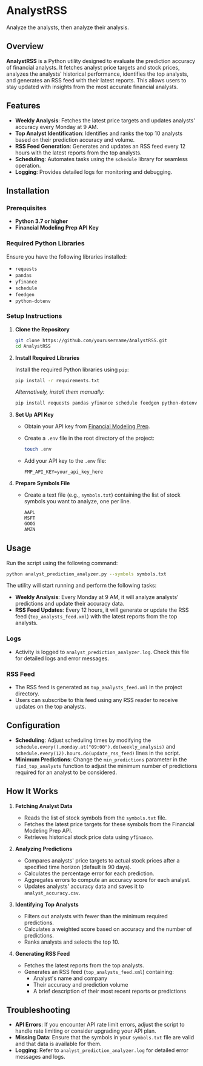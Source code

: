# AnalystRSS

Analyze the analysts, then analyze their analysis.

## Overview

**AnalystRSS** is a Python utility designed to evaluate the prediction accuracy of financial analysts. It fetches analyst price targets and stock prices, analyzes the analysts' historical performance, identifies the top analysts, and generates an RSS feed with their latest reports. This allows users to stay updated with insights from the most accurate financial analysts.

## Features

- **Weekly Analysis**: Fetches the latest price targets and updates analysts' accuracy every Monday at 9 AM.
- **Top Analyst Identification**: Identifies and ranks the top 10 analysts based on their prediction accuracy and volume.
- **RSS Feed Generation**: Generates and updates an RSS feed every 12 hours with the latest reports from the top analysts.
- **Scheduling**: Automates tasks using the `schedule` library for seamless operation.
- **Logging**: Provides detailed logs for monitoring and debugging.

## Installation

### Prerequisites

- **Python 3.7 or higher**
- **Financial Modeling Prep API Key**

### Required Python Libraries

Ensure you have the following libraries installed:

- `requests`
- `pandas`
- `yfinance`
- `schedule`
- `feedgen`
- `python-dotenv`

### Setup Instructions

1. **Clone the Repository**

   ```bash
   git clone https://github.com/yourusername/AnalystRSS.git
   cd AnalystRSS
   ```

2. **Install Required Libraries**

   Install the required Python libraries using `pip`:

   ```bash
   pip install -r requirements.txt
   ```

   *Alternatively, install them manually:*

   ```bash
   pip install requests pandas yfinance schedule feedgen python-dotenv
   ```

3. **Set Up API Key**

   - Obtain your API key from [Financial Modeling Prep](https://financialmodelingprep.com/developer/docs/).
   - Create a `.env` file in the root directory of the project:

     ```bash
     touch .env
     ```

   - Add your API key to the `.env` file:

     ```env
     FMP_API_KEY=your_api_key_here
     ```

4. **Prepare Symbols File**

   - Create a text file (e.g., `symbols.txt`) containing the list of stock symbols you want to analyze, one per line.

     ```txt
     AAPL
     MSFT
     GOOG
     AMZN
     ```

## Usage

Run the script using the following command:

```bash
python analyst_prediction_analyzer.py --symbols symbols.txt
```

The utility will start running and perform the following tasks:

- **Weekly Analysis**: Every Monday at 9 AM, it will analyze analysts' predictions and update their accuracy data.
- **RSS Feed Updates**: Every 12 hours, it will generate or update the RSS feed (`top_analysts_feed.xml`) with the latest reports from the top analysts.

### Logs

- Activity is logged to `analyst_prediction_analyzer.log`. Check this file for detailed logs and error messages.

### RSS Feed

- The RSS feed is generated as `top_analysts_feed.xml` in the project directory.
- Users can subscribe to this feed using any RSS reader to receive updates on the top analysts.

## Configuration

- **Scheduling**: Adjust scheduling times by modifying the `schedule.every().monday.at("09:00").do(weekly_analysis)` and `schedule.every(12).hours.do(update_rss_feed)` lines in the script.
- **Minimum Predictions**: Change the `min_predictions` parameter in the `find_top_analysts` function to adjust the minimum number of predictions required for an analyst to be considered.

## How It Works

1. **Fetching Analyst Data**

   - Reads the list of stock symbols from the `symbols.txt` file.
   - Fetches the latest price targets for these symbols from the Financial Modeling Prep API.
   - Retrieves historical stock price data using `yfinance`.

2. **Analyzing Predictions**

   - Compares analysts' price targets to actual stock prices after a specified time horizon (default is 90 days).
   - Calculates the percentage error for each prediction.
   - Aggregates errors to compute an accuracy score for each analyst.
   - Updates analysts' accuracy data and saves it to `analyst_accuracy.csv`.

3. **Identifying Top Analysts**

   - Filters out analysts with fewer than the minimum required predictions.
   - Calculates a weighted score based on accuracy and the number of predictions.
   - Ranks analysts and selects the top 10.

4. **Generating RSS Feed**

   - Fetches the latest reports from the top analysts.
   - Generates an RSS feed (`top_analysts_feed.xml`) containing:
     - Analyst's name and company
     - Their accuracy and prediction volume
     - A brief description of their most recent reports or predictions

## Troubleshooting

- **API Errors**: If you encounter API rate limit errors, adjust the script to handle rate limiting or consider upgrading your API plan.
- **Missing Data**: Ensure that the symbols in your `symbols.txt` file are valid and that data is available for them.
- **Logging**: Refer to `analyst_prediction_analyzer.log` for detailed error messages and logs.
